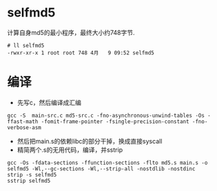 # selfmd5
计算自身md5的最小程序，最终大小约748字节.
```
# ll selfmd5 
-rwxr-xr-x 1 root root 748 4月   9 09:52 selfmd5
```

# 编译
* 先写c，然后编译成汇编
```
gcc -S  main-src.c md5-src.c -fno-asynchronous-unwind-tables -Os -ffast-math -fomit-frame-pointer -fsingle-precision-constant -fno-verbose-asm
```
* 然后把main.s的依赖libc的部分干掉，换成直接syscall
* 精简两个.s的无用代码，编译，并sstrip
```
gcc -Os -fdata-sections -ffunction-sections -flto md5.s main.s -o selfmd5 -Wl,--gc-sections -Wl,--strip-all -nostdlib -nostdinc
strip -s selfmd5 
sstrip selfmd5
```
